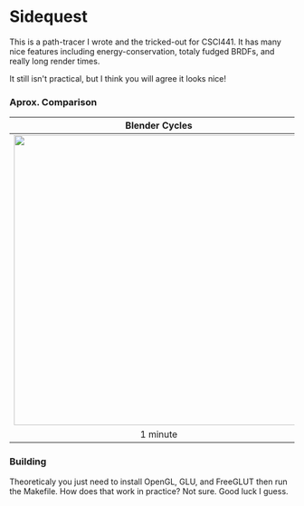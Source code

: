 # Sidequest
This is a path-tracer I wrote and the tricked-out for CSCI441. It has many nice features including energy-conservation, totaly fudged BRDFs, and really long render times.

It still isn't practical, but I think you will agree it looks nice!

### Aprox. Comparison

| Blender Cycles | Sidequest |
|:--------------:|:---------:|
| <img src="http://i.imgur.com/dIZyf77.png" style="width: 512px;"/> |<img src="http://i.imgur.com/bspNbVn.png" style="width: 512px;"/> |
| 1 minute | 2 hours |

### Building
Theoreticaly you just need to install OpenGL, GLU, and FreeGLUT then run the Makefile. How does that work in practice? Not sure. Good luck I guess.
